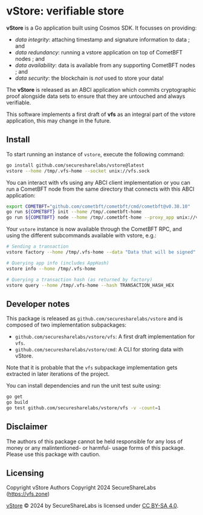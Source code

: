 # vStore: verifiable store

**vStore** is a Go application built using Cosmos SDK. It focusses on providing:

- *data integrity*: attaching timestamp and signature information to data ; and
- *data redundancy*: running a vstore application on top of CometBFT nodes ; and
- *data availability*: data is available from any supporting CometBFT nodes ; and
- *data security*: the blockchain is *not* used to store your data!

The **vStore** is released as an ABCI application which commits cryptographic proof
alongside data sets to ensure that they are untouched and always verifiable.

This software implements a first draft of **vfs** as an integral part of the vstore
application, this may change in the future.

## Install

To start running an instance of `vstore`, execute the following command:

```bash
go install github.com/securesharelabs/vstore@latest
vstore --home /tmp/.vfs-home --socket unix://vfs.sock
```

You can interact with vfs using any ABCI client implementation or you can run
a CometBFT node from the same directory that connects with this ABCI application:

```bash
export COMETBFT="github.com/cometbft/cometbft/cmd/cometbft@v0.38.10"
go run ${COMETBFT} init --home /tmp/.cometbft-home
go run ${COMETBFT} node --home /tmp/.cometbft-home --proxy_app unix://vfs.sock
```

Your `vstore` instance is now available through the CometBFT RPC, and using the
different subcommands available with vstore, e.g.:

```bash
# Sending a transaction
vstore factory --home /tmp/.vfs-home --data "Data that will be signed" --commit

# Querying app info (includes AppHash)
vstore info --home /tmp/.vfs-home

# Querying a transaction hash (as returned by factory)
vstore query --home /tmp/.vfs-home --hash TRANSACTION_HASH_HEX
```

## Developer notes

This package is released as `github.com/securesharelabs/vstore` and is composed
of two implementation subpackages:

- `github.com/securesharelabs/vstore/vfs`: A first draft implementation for `vfs`.
- `github.com/securesharelabs/vstore/cmd`: A CLI for storing data with vStore.

Note that it is probable that the `vfs` subpackage implementation gets extracted
in later iterations of the project.

You can install dependencies and run the unit test suite using:

```bash
go get
go build
go test github.com/securesharelabs/vstore/vfs -v -count=1
```

## Disclaimer

The authors of this package cannot be held responsible for any loss of money or
any malintentioned- or harmful- usage forms of this package. Please use this
package with caution.

## Licensing

Copyright vStore Authors
Copyright 2024 SecureShareLabs (https://vfs.zone)

[vStore][vfs] © 2024 by SecureShareLabs is licensed under [CC BY-SA 4.0][license-url].

[vfs]: https://vfs.zone
[spec]: ./docs/spec/README.md
[license-url]: https://creativecommons.org/licenses/by-sa/4.0/
